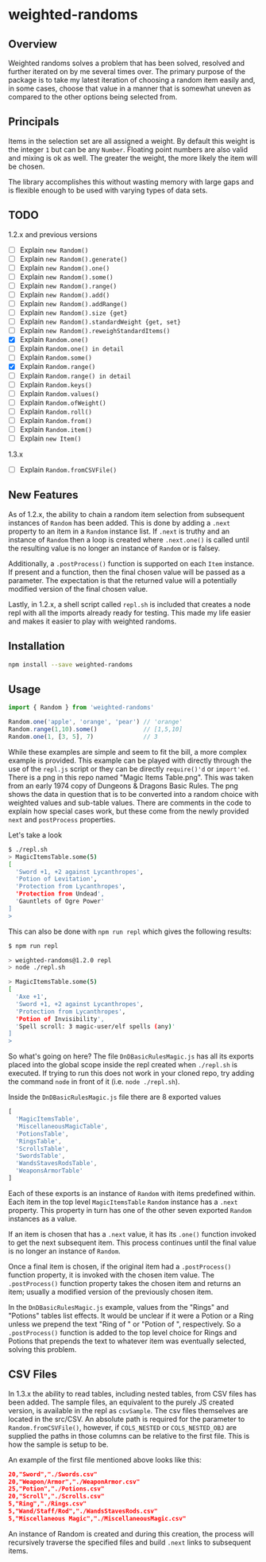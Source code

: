 # weighted-randoms

## Overview
Weighted randoms solves a problem that has been solved, resolved and further iterated on by me several times over. The primary purpose of the package is to take my latest iteration of choosing a random item easily and, in some cases, choose that value in a manner that is somewhat uneven as compared to the other options being selected from.

## Principals
Items in the selection set are all assigned a weight. By default this weight is the integer `1` but can be any `Number`. Floating point numbers are also valid and mixing is ok as well. The greater the weight, the more likely the item will be chosen. 

The library accomplishes this without wasting memory with large gaps and is flexible enough to be used with varying types of data sets.  

## TODO

1.2.x and previous versions

- [ ] Explain `new Random()`
- [ ] Explain `new Random().generate()`
- [ ] Explain `new Random().one()`
- [ ] Explain `new Random().some()`
- [ ] Explain `new Random().range()`
- [ ] Explain `new Random().add()`
- [ ] Explain `new Random().addRange()`
- [ ] Explain `new Random().size {get}`
- [ ] Explain `new Random().standardWeight {get, set}`
- [ ] Explain `new Random().reweighStandardItems()`
- [X] Explain `Random.one()`
- [ ] Explain `Random.one() in detail`
- [ ] Explain `Random.some()`
- [X] Explain `Random.range()`
- [ ] Explain `Random.range() in detail`
- [ ] Explain `Random.keys()`
- [ ] Explain `Random.values()`
- [ ] Explain `Random.ofWeight()`
- [ ] Explain `Random.roll()`
- [ ] Explain `Random.from()`
- [ ] Explain `Random.item()`
- [ ] Explain `new Item()`

1.3.x

- [ ] Explain `Random.fromCSVFile()`

## New Features
As of 1.2.x, the ability to chain a random item selection from subsequent instances of `Random` has been added. This is done by adding a `.next` property to an item in a `Random` instance list. If `.next` is truthy and an instance of `Random` then a loop is created where `.next.one()` is called until the resulting value is no longer an instance of `Random` or is falsey. 

Additionally, a `.postProcess()` function is supported on each `Item` instance. If present and a function, then the final chosen value will be passed as a parameter. The expectation is that the returned value will a potentially modified version of the final chosen value.

Lastly, in 1.2.x, a shell script called `repl.sh` is included that creates a node repl with all the imports already ready for testing. This made my life easier and makes it easier to play with weighted randoms.

## Installation

```sh
npm install --save weighted-randoms
```

## Usage
```js
import { Random } from 'weighted-randoms'

Random.one('apple', 'orange', 'pear') // 'orange'
Random.range(1,10).some()             // [1,5,10]
Random.one(1, [3, 5], 7)              // 3 
```

While these examples are simple and seem to fit the bill, a more complex example is provided. This example can be played with directly through the use of the `repl.js` script or they can be directly `require()'d` or `import'ed`. There is a png in this repo named "Magic Items Table.png". This was taken from an early 1974 copy of Dungeons & Dragons Basic Rules. The png shows the data in question that is to be converted into a random choice with weighted values and sub-table values. There are comments in the code to explain how special cases work, but these come from
the newly provided `next` and `postProcess` properties.

Let's take a look

```sh
$ ./repl.sh
> MagicItemsTable.some(5)
[
  'Sword +1, +2 against Lycanthropes',
  'Potion of Levitation',
  'Protection from Lycanthropes',
  'Protection from Undead',
  'Gauntlets of Ogre Power'
]
>
```

This can also be done with `npm run repl` which gives the following results:

```sh
$ npm run repl

> weighted-randoms@1.2.0 repl
> node ./repl.sh

> MagicItemsTable.some(5)
[
  'Axe +1',
  'Sword +1, +2 against Lycanthropes',
  'Protection from Lycanthropes',
  'Potion of Invisibility',
  'Spell scroll: 3 magic-user/elf spells (any)'
]
>
```

So what's going on here? The file `DnDBasicRulesMagic.js` has all its exports placed into the global scope inside the repl created when `./repl.sh` is executed. If trying to run this does not work in your cloned repo, try adding the command `node` in front of it (i.e. `node ./repl.sh`).

Inside the `DnDBasicRulesMagic.js` file there are 8 exported values

```js
[
  'MagicItemsTable',
  'MiscellaneousMagicTable',
  'PotionsTable',
  'RingsTable',
  'ScrollsTable',
  'SwordsTable',
  'WandsStavesRodsTable',
  'WeaponsArmorTable'
]
```

Each of these exports is an instance of `Random` with items predefined within. Each item in the top level `MagicItemsTable` `Random` instance has a `.next` property. This property in turn has one of the other seven exported `Random` instances as a value.

If an item is chosen that has a `.next` value, it has its `.one()` function invoked to get the next subsequent item. This process continues until the final value is no longer an instance of `Random`. 

Once a final item is chosen, if the original item had a `.postProcess()` function property, it is invoked with the chosen item value. The `.postProcess()` function property takes the chosen item and returns an item; usually a modified version of the previously chosen item.

In the `DnDBasicRulesMagic.js` example, values from the "Rings" and "Potions" tables list effects. It would be unclear if it were a Potion or a Ring unless we prepend the text "Ring of " or "Potion of ", respectively. So a `.postProcess()` function is added to the top level choice for Rings and Potions that prepends the text to whatever item was eventually selected, solving this problem.

## CSV Files

In 1.3.x the ability to read tables, including nested tables, from CSV files has been added. The sample files, an equivalent to the purely JS created version, is available in the repl as `csvSample`. The csv files themselves are located in the src/CSV. An absolute path is required for the parameter to `Random.fromCSVFile()`, however, if `COLS_NESTED` or `COLS_NESTED_OBJ` are supplied the paths in those columns can be relative to the first file. This is how the sample is setup to be. 

An example of the first file mentioned above looks like this:

```json
20,"Sword","./Swords.csv"
20,"Weapon/Armor","./WeaponArmor.csv"
25,"Potion","./Potions.csv"
20,"Scroll","./Scrolls.csv"
5,"Ring","./Rings.csv"
5,"Wand/Staff/Rod","./WandsStavesRods.csv"
5,"Miscellaneous Magic","./MiscellaneousMagic.csv"
```

An instance of Random is created and during this creation, the process will recursively traverse the specified files and build `.next` links to subsequent items.